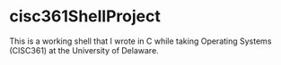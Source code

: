 # cisc361ShellProject
This is a working shell that I wrote in C while taking Operating Systems (CISC361) at the University of Delaware. 
